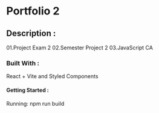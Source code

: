 # Portfolio 2

## Description :

01.Project Exam 2
02.Semester Project 2
03.JavaScript CA

### Built With :

React + Vite and Styled Components

#### Getting Started :

Running: npm run build
